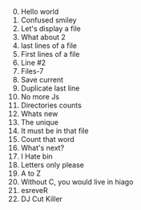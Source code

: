 0. Hello world
1. Confused smiley
2. Let's display a file
3. What about 2
4. last lines of a file
5. First lines of a file
6. Line #2
7. Files-7
8. Save current
9. Duplicate last line
10. No more Js
11. Directories counts
12. Whats new
13. The unique
14. It must be in that file
15. Count that word
16. What's next?
17. I Hate bin
18. Letters only please
19. A to Z
20. Without C, you would live in hiago
21. esreveR
22. DJ Cut Killer

